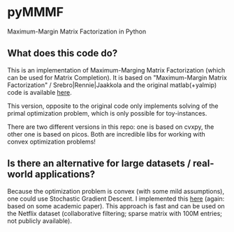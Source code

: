 # pyMMMF
Maximum-Margin Matrix Factorization in Python

## What does this code do?
This is an implementation of Maximum-Marging Matrix Factorization (which can be used for Matrix Completion).
It is based on "Maximum-Margin Matrix Factorization" / Srebro|Rennie|Jaakkola and the original matlab(+yalmip) code is available [here](http://ttic.uchicago.edu/~nati/mmmf/code.html).

This version, opposite to the original code only implements solving of the primal optimization problem, which is only possible for toy-instances.

There are two different versions in this repo: one is based on cvxpy, the other one is based on picos. Both are incredible libs for working with
convex optimization problems!

## Is there an alternative for large datasets / real-world applications?
Because the optimization problem is convex (with some mild assumptions), one could use Stochastic Gradient Descent. I implemented this [here](https://github.com/sschnug/MaxNormRegCollaborativeFiltering_SGD) (again: based on some academic paper).
This approach is fast and can be used on the Netflix dataset (collaborative filtering; sparse matrix with 100M entries; not publicly available).
